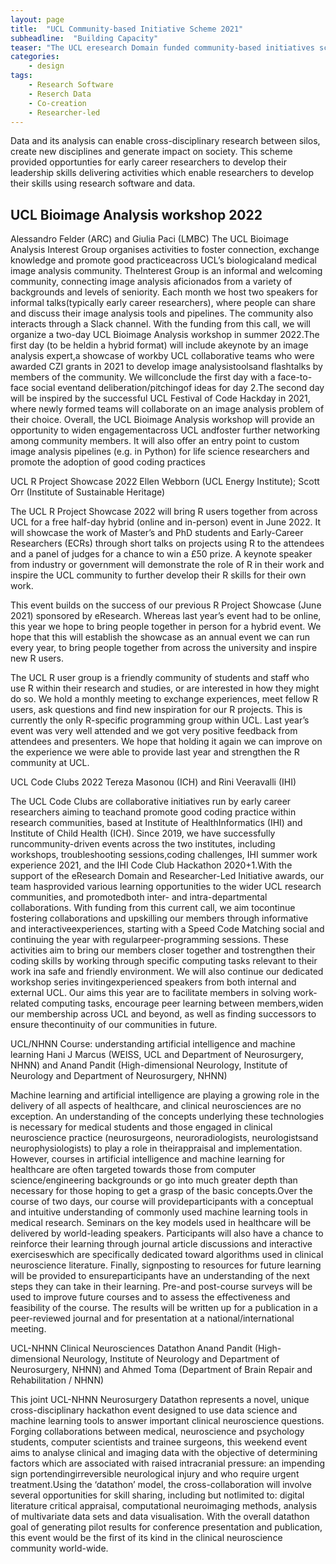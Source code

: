 ```yaml
---
layout: page
title:  "UCL Community-based Initiative Scheme 2021"
subheadline:  "Building Capacity"
teaser: "The UCL eresearch Domain funded community-based initiatives scheme which either contribute to the development of software and/or research data skills or good practice; foster interdisciplinary research through the reuse of tools and resources (e.g. algorithms, data and software); or strengthen positives attributes in the eResearch community."
categories:
    - design
tags:
    - Research Software
    - Reserch Data
    - Co-creation
    - Researcher-led
---
```


Data and its analysis can enable cross-disciplinary research between silos, create new disciplines and generate impact on society. This scheme provided opportunties for early career researchers to develop their leadership skills delivering activities which enable researchers to develop their skills using research software and data. 

## UCL Bioimage Analysis workshop 2022
Alessandro Felder (ARC) and Giulia Paci (LMBC)
The UCL Bioimage Analysis Interest Group organises activities to foster connection, exchange knowledge and promote good practiceacross UCL’s biologicaland medical image analysis community. TheInterest Group is an informal and welcoming community, connecting image analysis aficionados from a variety of backgrounds and levels of seniority. Each month we host two speakers for informal talks(typically early career researchers), where people can share and discuss their image analysis tools and pipelines. The community also interacts through a Slack channel. With the funding from this call, we will organize a two-day UCL Bioimage Analysis workshop in summer 2022.The first day (to be heldin a hybrid format) will include akeynote by an image analysis expert,a showcase of workby UCL collaborative teams who were awarded CZI grants in 2021 to develop image analysistoolsand flashtalks by members of the community. We willconclude the first day with a face-to-face social eventand deliberation/pitchingof ideas for day 2.The second day will be inspired by the successful UCL Festival of Code Hackday in 2021, where newly formed teams will collaborate on an image analysis problem of their choice. Overall, the UCL Bioimage Analysis workshop will provide an opportunity to widen engagementacross UCL andfoster further networking among community members. It will also offer an entry point to custom image analysis pipelines (e.g. in Python) for life science researchers and promote the adoption of good coding practices

UCL R Project Showcase 2022
Ellen Webborn (UCL Energy Institute); Scott Orr (Institute of Sustainable Heritage)

The UCL R Project Showcase 2022 will bring R users together from across UCL for a free half-day hybrid (online and in-person) event in June 2022. It will showcase the work of Master’s and PhD students and Early-Career Researchers (ECRs) through short talks on projects using R to the attendees and a panel of judges for a chance to win a £50 prize. A keynote speaker from industry or government will demonstrate the role of R in their work and inspire the UCL community to further develop their R skills for their own work.  

This event builds on the success of our previous R Project Showcase (June 2021) sponsored by eResearch. Whereas last year’s event had to be online, this year we hope to bring people together in person for a hybrid event. We hope that this will establish the showcase as an annual event we can run every year, to bring people together from across the university and inspire new R users.  

The UCL R user group is a friendly community of students and staff who use R within their research and studies, or are interested in how they might do so.  We hold a monthly meeting to exchange experiences, meet fellow R users, ask questions and find new inspiration for our R projects. This is currently the only R-specific programming group within UCL. Last year’s event was very well attended and we got very positive feedback from attendees and presenters. We hope that holding it again we can improve on the experience we were able to provide last year and strengthen the R community at UCL.  

UCL Code Clubs 2022
Tereza Masonou (ICH) and Rini Veeravalli (IHI)

The UCL Code Clubs are collaborative initiatives run by early career researchers aiming to teachand promote good coding practice within research communities, based at Institute of HealthInformatics (IHI) and Institute of Child Health (ICH). Since 2019, we have successfully runcommunity-driven events across the two institutes, including workshops, troubleshooting sessions,coding challenges, IHI summer work experience 2021, and the IHI Code Club Hackathon 2020+1.With the support of the eResearch Domain and Researcher-Led Initiative awards, our team hasprovided various learning opportunities to the wider UCL research communities, and promotedboth inter- and intra-departmental collaborations. With funding from this current call, we aim tocontinue fostering collaborations and upskilling our members through informative and interactiveexperiences, starting with a Speed Code Matching social and continuing the year with regularpeer-programming sessions. These activities aim to bring our members closer together and tostrengthen their coding skills by working through specific computing tasks relevant to their work ina safe and friendly environment. We will also continue our dedicated workshop series invitingexperienced speakers from both internal and external UCL. Our aims this year are to facilitate members in solving work-related computing tasks, encourage peer learning between members,widen our membership across UCL and beyond, as well as finding successors to ensure thecontinuity of our communities in future.

UCL/NHNN Course: understanding artificial intelligence and machine learning
Hani J Marcus (WEISS, UCL and Department of Neurosurgery, NHNN) and Anand Pandit (High-dimensional Neurology, Institute of Neurology and Department of Neurosurgery, NHNN)

Machine learning and artificial intelligence are playing a growing role in the delivery of all aspects of healthcare, and clinical neurosciences are no exception. An understanding of the concepts underlying these technologies is necessary for medical students and those engaged in clinical neuroscience practice (neurosurgeons, neuroradiologists, neurologistsand neurophysiologists) to play a role in theirappraisal and implementation. However, courses in artificial intelligence and machine learning for healthcare are often targeted towards those from computer science/engineering backgrounds or go into much greater depth than necessary for those hoping to get a grasp of the basic concepts.Over the course of two days, our course will provideparticipants with a conceptual and intuitive understanding of commonly used machine learning tools in medical research. Seminars on the key models used in healthcare will be delivered by world-leading speakers. Participants will also have a chance to reinforce their learning through journal article discussions and interactive exerciseswhich are specifically dedicated toward algorithms used in clinical neuroscience literature. Finally, signposting to resources for future learning will be provided to ensureparticipants have an understanding of the next steps they can take in their learning. Pre-and post-course surveys will be used to improve future courses and to assess the effectiveness and feasibility of the course. The results will be written up for a publication in a peer-reviewed journal and for presentation at a national/international meeting.

UCL-NHNN Clinical Neurosciences Datathon
Anand Pandit (High-dimensional Neurology, Institute of Neurology and Department of Neurosurgery, NHNN) and Ahmed Toma (Department of Brain Repair and Rehabilitation / NHNN)

This joint UCL-NHNN Neurosurgery Datathon represents a novel, unique cross-disciplinary hackathon event designed to use data science and machine learning tools to answer important clinical neuroscience questions. Forging collaborations between medical, neuroscience and psychology students, computer scientists and trainee surgeons, this weekend event aims to analyse clinical and imaging data with the objective of determining factors which are associated with raised intracranial pressure: an impending sign portendingirreversible neurological injury and who require urgent treatment.Using the ‘datathon’ model, the cross-collaboration will involve several opportunities for skill sharing, including but notlimited to: digital literature critical appraisal, computational neuroimaging methods, analysis of multivariate data sets and data visualisation. With the overall datathon goal of generating pilot results for conference presentation and publication, this event would be the first of its kind in the clinical neuroscience community world-wide.
